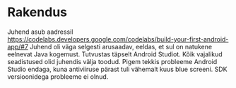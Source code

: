 # Rakendus
Juhend asub aadressil https://codelabs.developers.google.com/codelabs/build-your-first-android-app/#7
Juhend oli väga selgesti arusaadav, eeldas, et sul on natukene eelnevat Java kogemust. Tutvustas täpselt Android Studiot. Kõik vajalikud seadistused olid juhendis välja toodud. Pigem tekkis probleeme Android Studio endaga, kuna antiviiruse pärast tuli vähemalt kuus blue screeni.
SDK versioonidega probleeme ei olnud.
